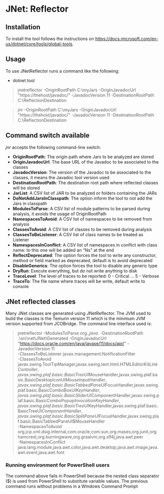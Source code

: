 # JNet: Reflector

## Installation

To install the tool follows the instructions on https://docs.microsoft.com/en-us/dotnet/core/tools/global-tools.

## Usage

To use JNetReflector runs a command like the following:

* dotnet tool
> jnetreflector -OriginRootPath C:\\myJars -OriginJavadocUrl \"https://thehost/javadoc/\" -JavadocVersion 11 -DestinationRootPath C:\\ReflectionDestination

> jnr -OriginRootPath C:\\myJars -OriginJavadocUrl \"https://thehost/javadoc/\" -JavadocVersion 11 -DestinationRootPath C:\\ReflectionDestination

## Command switch available

_jnr_ accepts the following command-line switch:

* **OriginRootPath**: The origin path where Jars to be analyzed are stored
* **OriginJavadocUrl**: The base URL of the Javadoc to be associated to the classes
* **JavadocVersion**: The version of the Javadoc to be associated to the classes, it means the Javadoc tool version used
* **DestinationRootPath**: The destination root path where reflected classes will be stored
* **JarList**: A CSV list of JAR to be analyzed or folders containing the JARs
* **DoNotAddJarsInClasspath**: The option inform the tool to not add the Jars in classpath
* **ModulesToParse**: A CSV list of module patterns to be parsed during analysis, it avoids the usage of OriginRootPath
* **NamespacesToAvoid**: A CSV list of namespaces to be removed from analysis
* **ClassesToAvoid**: A CSV list of classes to be removed during analysis
* **ClassesToBeListener**: A CSV list of class names to be treated as Listener
* **NamespacesInConflict**: A CSV list of namespaces in conflict with class name: to this one will be added an "Ns" at the end
* **ReflectDeprecated**: The option forces the tool to write any constructor, method or field marked as deprecated, default is to avoid deprecated
* **DisableGenerics**: The option forces the tool to disable any generic type
* **DryRun**: Execute everything, but do not write anything to disk
* **TraceLevel**: The level of traces to be reported: 0 - Critical ... 5 - Verbose
* **TraceTo**: The file name where traces will be write, default write to console

## JNet reflected classes

Many JNet classes are generated using JNetReflector. The JVM used to build the classes is the Temurin version 11 which is the minimum JVM version supported from JCOBridge.
The command line interface used is:

> jnetreflector -ModulesToParse org.*,java.* -DestinationRootPath .\src\net\JNet\Generated -OriginJavadocUrl "https://docs.oracle.com/en/java/javase/11/docs/api/" -JavadocVersion 11 \
> -ClassesToBeListener javax.management.NotificationFilter \
> -ClassesToAvoid javax.swing.ToolTipManager,javax.swing.text.html.HTMLEditorKit$LinkController,javax.swing.plaf.basic.BasicTreeUI$MouseHandler,javax.swing.plaf.basic.BasicDesktopIconUI$MouseInputHandler,javax.swing.plaf.basic.BasicTabbedPaneUI$FocusHandler,javax.swing.plaf.basic.BasicComboBoxUI$KeyHandler,javax.swing.plaf.basic.BasicSliderUI$ComponentHandler,javax.swing.plaf.basic.BasicComboPopup$InvocationKeyHandler,javax.swing.plaf.basic.BasicTreeUI$KeyHandler,javax.swing.plaf.basic.BasicTreeUI$ComponentHandler,javax.swing.plaf.basic.BasicSplitPaneUI$FocusHandler,javax.swing.plaf.basic.BasicTabbedPaneUI$MouseHandler \
> -NamespacesToAvoid org.jcp.xml.dsig.internal,com.oracle,com.sun,org.mases,org.junit,org.hamcrest,org.burningwave,org.graalvm,org.slf4j,java.awt.peer \
> -NamespacesInConflict java.lang.module,java.awt.color,java.awt.desktop,java.awt.image,java.awt.event,java.awt.font

### Running environment for PowerShell users

The command above fails in PowerShell because the nested class separator ($) is used from PowerShell to substitute variable values.
The previous command runs without problems in a Windows Command Prompt
